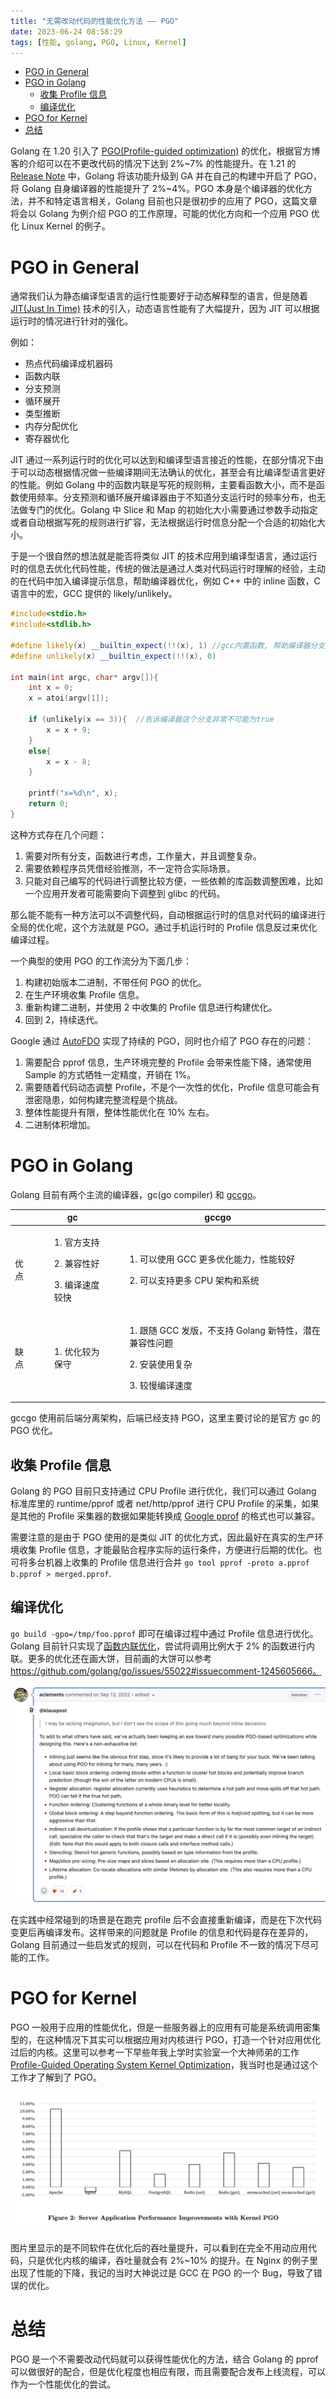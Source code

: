 ```yaml
---
title: "无需改动代码的性能优化方法 —— PGO"
date: 2023-06-24 08:58:29
tags: [性能, golang, PGO, Linux, Kernel]
---
```


- [PGO in General](#pgo-in-general)
- [PGO in Golang](#pgo-in-golang)
  - [收集 Profile 信息](#收集-profile-信息)
  - [编译优化](#编译优化)
- [PGO for Kernel](#pgo-for-kernel)
- [总结](#总结)


Golang 在 1.20 引入了 [PGO(Profile-guided optimization)](https://go.dev/doc/pgo) 的优化，根据官方博客的介绍可以在不更改代码的情况下达到 2%~7% 的性能提升。在 1.21 的 [Release Note](https://tip.golang.org/doc/go1.21) 中，Golang 将该功能升级到 GA 并在自己的构建中开启了 PGO，将 Golang 自身编译器的性能提升了 2%~4%。PGO 本身是个编译器的优化方法，并不和特定语言相关，Golang 目前也只是很初步的应用了 PGO，这篇文章将会以 Golang 为例介绍 PGO 的工作原理，可能的优化方向和一个应用 PGO 优化 Linux Kernel 的例子。

# PGO in General

通常我们认为静态编译型语言的运行性能要好于动态解释型的语言，但是随着 [JIT(Just In Time)](https://en.wikipedia.org/wiki/Just-in-time_compilation) 技术的引入，动态语言性能有了大幅提升，因为 JIT 可以根据运行时的情况进行针对的强化。

例如：
- 热点代码编译成机器码
- 函数内联
- 分支预测
- 循环展开
- 类型推断
- 内存分配优化
- 寄存器优化

JIT 通过一系列运行时的优化可以达到和编译型语言接近的性能，在部分情况下由于可以动态根据情况做一些编译期间无法确认的优化，甚至会有比编译型语言更好的性能。例如 Golang 中的函数内联是写死的规则稍，主要看函数大小，而不是函数使用频率。分支预测和循环展开编译器由于不知道分支运行时的频率分布，也无法做专门的优化。Golang 中 Slice 和 Map 的初始化大小需要通过参数手动指定或者自动根据写死的规则进行扩容，无法根据运行时信息分配一个合适的初始化大小。

于是一个很自然的想法就是能否将类似 JIT 的技术应用到编译型语言，通过运行时的信息去优化代码性能，传统的做法是通过人类对代码运行时理解的经验，主动的在代码中加入编译提示信息，帮助编译器优化，例如 C++ 中的 inline 函数，C 语言中的宏，GCC 提供的 likely/unlikely。

```c++
#include<stdio.h>
#include<stdlib.h>

#define likely(x) __builtin_expect(!!(x), 1) //gcc内置函数, 帮助编译器分支优化
#define unlikely(x) __builtin_expect(!!(x), 0)

int main(int argc, char* argv[]){
    int x = 0;
    x = atoi(argv[1]);

    if (unlikely(x == 3)){  //告诉编译器这个分支非常不可能为true
        x = x + 9;
    }
    else{
        x = x - 8;
    }

    printf("x=%d\n", x);
    return 0;
}
```

这种方式存在几个问题：

1. 需要对所有分支，函数进行考虑，工作量大，并且调整复杂。
2. 需要依赖程序员凭借经验推测，不一定符合实际场景。
3. 只能对自己编写的代码进行调整比较方便，一些依赖的库函数调整困难，比如一个应用开发者可能需要向下调整到 glibc 的代码。

那么能不能有一种方法可以不调整代码，自动根据运行时的信息对代码的编译进行全局的优化呢，这个方法就是 PGO。通过手机运行时的 Profile 信息反过来优化编译过程。

一个典型的使用 PGO 的工作流分为下面几步：

1. 构建初始版本二进制，不带任何 PGO 的优化。
2. 在生产环境收集 Profile 信息。
3. 重新构建二进制，并使用 2 中收集的 Profile 信息进行构建优化。
4. 回到 2，持续迭代。

Google 通过 [AutoFDO](https://research.google/pubs/pub45290/) 实现了持续的 PGO，同时也介绍了 PGO 存在的问题：

1. 需要配合 pprof 信息，生产环境完整的 Profile 会带来性能下降，通常使用 Sample 的方式牺牲一定精度，开销在 1%。
2. 需要随着代码动态调整 Profile，不是个一次性的优化，Profile 信息可能会有泄密隐患，如何构建完整流程是个挑战。
3. 整体性能提升有限，整体性能优化在 10% 左右。
4. 二进制体积增加。

# PGO in Golang

Golang 目前有两个主流的编译器，gc(go compiler) 和 [gccgo](https://github.com/golang/gofrontend)。

|   |  gc  |  gccgo  |
|--|--|--|
|优点|<ol>1. 官方支持</ol><ol>2. 兼容性好</ol><ol>3. 编译速度较快</ol>|<ol>1. 可以使用 GCC 更多优化能力，性能较好</ol><ol>2. 可以支持更多 CPU 架构和系统</ol>|
|缺点|<ol>1. 优化较为保守</ol>| <ol>1. 跟随 GCC 发版，不支持 Golang 新特性，潜在兼容性问题</ol><ol>2. 安装使用复杂</ol><ol>3. 较慢编译速度</ol>|

gccgo 使用前后端分离架构，后端已经支持 PGO，这里主要讨论的是官方 gc 的 PGO 优化。

## 收集 Profile 信息

Golang 的 PGO 目前只支持通过 CPU Profile 进行优化，我们可以通过 Golang 标准库里的 runtime/pprof 或者 net/http/pprof 进行 CPU Profile 的采集，如果是其他的 Profile 采集器的数据如果能转换成 [Google pprof](https://github.com/google/pprof/tree/main/proto) 的格式也可以兼容。

需要注意的是由于 PGO 使用的是类似 JIT 的优化方式，因此最好在真实的生产环境收集 Profile 信息，才能最贴合程序实际的运行条件，方便进行后期的优化。也可将多台机器上收集的 Profile 信息进行合并 `go tool pprof -proto a.pprof b.pprof > merged.pprof`.

## 编译优化

`go build -gpo=/tmp/foo.pprof` 即可在编译过程中通过 Profile 信息进行优化。Golang 目前针只实现了[函数内联优化](https://go-review.googlesource.com/c/proposal/+/430398/10/design/55022-pgo-implementation.md#208)，尝试将调用比例大于 2% 的函数进行内联。更多的优化还在画大饼，目前画的大饼可以参考 https://github.com/golang/go/issues/55022#issuecomment-1245605666。

![Alt text](../images/pgo-in-go.png)


在实践中经常碰到的场景是在跑完 profile 后不会直接重新编译，而是在下次代码变更后再编译发布。这样带来的问题就是 Profile 的信息和代码是存在差异的，Golang 目前通过一些启发式的规则，可以在代码和 Profile 不一致的情况下尽可能的工作。

# PGO for Kernel

PGO 一般用于应用的性能优化，但是一些服务器上的应用有可能是系统调用密集型的，在这种情况下其实可以根据应用对内核进行 PGO，打造一个针对应用优化过后的内核。这里可以参考一下早些年我上学时实验室一个大神师弟的工作 [Profile-Guided Operating System Kernel Optimization](http://coolypf.com/kpgo.htm)，我当时也是通过这个工作才了解到了 PGO。

![Alt text](../images/kernel-pgo.png)

图片里显示的是不同软件在优化后的吞吐量提升，可以看到在完全不用动应用代码，只是优化内核的编译，吞吐量就会有 2%~10% 的提升。在 Nginx 的例子里出现了性能的下降，我记的当时大神说过是 GCC 在 PGO 的一个 Bug，导致了错误的优化。

# 总结

PGO 是一个不需要改动代码就可以获得性能优化的方法，结合 Golang 的 pprof 可以做很好的配合，但是优化程度也相应有限，而且需要配合发布上线流程，可以作为一个性能优化的尝试。